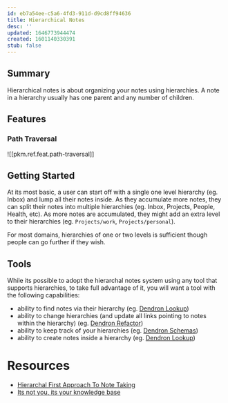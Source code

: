 ```yaml
---
id: eb7a54ee-c5a6-4fd3-911d-d9cd8ff94636
title: Hierarchical Notes
desc: ''
updated: 1646773944474
created: 1601140330391
stub: false
---
```

## Summary

Hierarchical notes is about organizing your notes using hierarchies. A note in a hierarchy usually has one parent and any number of children.

## Features

### Path Traversal

![[pkm.ref.feat.path-traversal]]

## Getting Started

At its most basic, a user can start off with a single one level hierarchy (eg. Inbox) and lump all their notes inside. As they accumulate more notes, they can split their notes into multiple hierarchies (eg. Inbox, Projects, People, Health, etc). As more notes are accumulated, they might add an extra level to their hierarchies (eg. `Projects/work`, `Projects/personal`).

For most domains, hierarchies of one or two levels is sufficient though people can go further if they wish.

## Tools

While its possible to adopt the hierarchal notes system using any tool that supports hierarchies, to take full advantage of it, you will want a tool with the following capabilities:

- ability to find notes via their hierarchy (eg. [Dendron Lookup](https://dendron.so/notes/a7c3a810-28c8-4b47-96a6-8156b1524af3.html))
- ability to change hierarchies (and update all links pointing to notes within the hierarchy) (eg. [Dendron Refactor](https://dendron.so/notes/eea2b078-1acc-4071-a14e-18299fc28f47.html#refactor-hierarchy))
- ability to keep track of your hierarchies (eg. [Dendron Schemas](https://dendron.so/notes/c5e5adde-5459-409b-b34d-a0d75cbb1052.html))
- ability to create notes inside a hierarchy (eg. [Dendron Lookup](https://dendron.so/notes/a7c3a810-28c8-4b47-96a6-8156b1524af3.html#creating-notes))

# Resources

- [Hierarchal First Approach To Note Taking](https://www.kevinslin.com/notes/3dd58f62-fee5-4f93-b9f1-b0f0f59a9b64.html)
- [Its not you, its your knowledge base](https://www.kevinslin.com/notes/e1455752-b052-4212-ac6e-cc054659f2bb.html)

